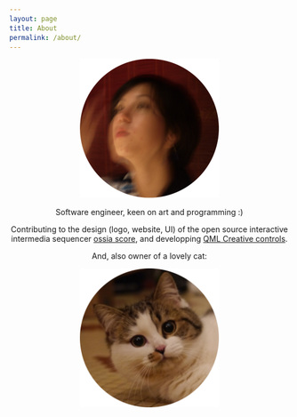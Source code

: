 ```yaml
---
layout: page
title: About
permalink: /about/
---
```


<!-- moved "vertical-align:middle" style from span to img -->


<p align="center">
  <img src="/assets/profile.png" style="width: 250px;"/>
</p>

<p align="center">
  Software engineer, keen on art and programming :)
</p>
<p align="center">
  Contributing to the design (logo, website, UI) of the open source interactive intermedia sequencer <a href="https://ossia.io/">ossia score</a>, and developping <a href="https://github.com/jcelerier/qml-creative-controls">QML Creative controls</a>.
</p>

<p align="center">
  And, also owner of a lovely cat: 
</p>
<p align="center">
  <img src="/assets/shashimi.png" style="width: 250px;"/>
</p>

